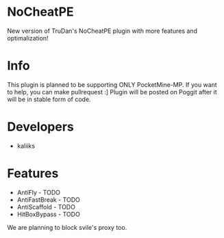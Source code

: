 # NoCheatPE
New version of TruDan's NoCheatPE plugin with more features and optimalization!

# Info
This plugin is planned to be supporting ONLY PocketMine-MP.
If you want to help, you can make pullrequest :]
Plugin will be posted on Poggit after it will be in stable form of code.

# Developers
- kaliiks

# Features
- AntiFly - TODO
- AntiFastBreak - TODO
- AntiScaffold - TODO
- HitBoxBypass - TODO

We are planning to block svile's proxy too.


